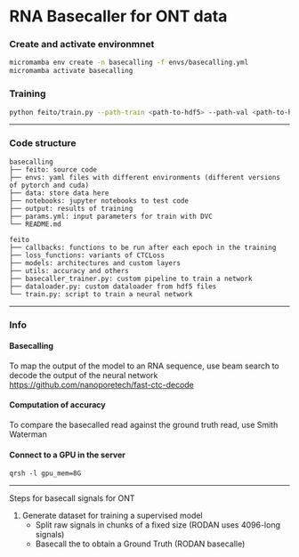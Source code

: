 # RNA Basecaller for ONT data

### Create and activate environmnet
```bash
micromamba env create -n basecalling -f envs/basecalling.yml
micromamba activate basecalling
```

### Training
```bash
python feito/train.py --path-train <path-to-hdf5> --path-val <path-to-hdf5> --model Rodan --epochs 5 --batch-size 16 
```
___ 
### Code structure
```
basecalling
├── feito: source code
├── envs: yaml files with different environments (different versions of pytorch and cuda)
├── data: store data here
├── notebooks: jupyter notebooks to test code
├── output: results of training
├── params.yml: input parameters for train with DVC
└── README.md
```


```
feito
├── callbacks: functions to be run after each epoch in the training
├── loss_functions: variants of CTCLoss
├── models: architectures and custom layers
├── utils: accuracy and others
├── basecaller_trainer.py: custom pipeline to train a network
├── dataloader.py: custom dataloader from hdf5 files
└── train.py: script to train a neural network
```


___
### Info
#### Basecalling
To map the output of the model to an RNA sequence, use beam search to decode the output of the neural network https://github.com/nanoporetech/fast-ctc-decode

#### Computation of accuracy
To compare the basecalled read against the ground truth read, use Smith Waterman 

#### Connect to a GPU in the server
```
qrsh -l gpu_mem=8G
```
___ 
Steps for basecall signals for ONT

1. Generate dataset for training a supervised model
    - Split raw signals in chunks of a fixed size (RODAN uses 4096-long signals)
    - Basecall the to obtain a Ground Truth (RODAN basecalle)